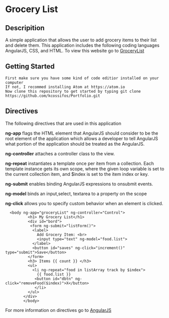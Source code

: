 # Grocery List

## Descripition 
A simple application that allows the user to add grocery items to their list and delete them.
This application includes the following coding languages AngularJS, CSS, and HTML. To view this website go to [GroceryList](https://kcossifos.github.io/Portfolio/GroceryList/index.html)

## Getting Started
```
First make sure you have some kind of code editior installed on your computer
If not, I recommed installing Atom at https://atom.io
Now clone this repository to get started by typing git clone https://github.com/kcossifos/Portfolio.git
```

## Directives
The following directives that are used in this application

**ng-app** flags the HTML element that AngularJS should consider to be the root element of the application which allows a developer to tell AngularJS what portion of the application should be treated as the AngularJS.

**ng-controller** attaches a controller class to the view.

**ng-repeat** instantiates a template once per item from a collection. Each template instance gets its own scope, where the given loop variable is set to the current collection item, and $index is set to the item index or key.

**ng-submit** enables binding AngularJS expressions to onsubmit events.

**ng-model** binds an input,select, textarea to a property on the scope

**ng-click** allows you to specify custom behavior when an element is clicked.

```
  <body ng-app="groceryList" ng-controller="Control">
          <h1> My Grocery List</h1>
          <div id="bord">
           <form ng-submit="listForm()">
            <label>
              Add Grocery Item: <br>
              <input type="text" ng-model="food.list">
            </label>
            <button id="saves" ng-click="increment()" type="submit">Save</button>
          </form>
          <h3> Items {{ count }} </h3> 
          <ul>
            <li ng-repeat="food in listArray track by $index"> 
              {{ food.list }}
             <button id="dbtn" ng-click="removeFood($index)">X</button>
             </li>
          </ul>
        </div>
        </body>
```

For more information on directives go to [AngularJS](https://docs.angularjs.org/tutorial)




